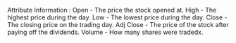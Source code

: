 Attribute Information :
Open - The price the stock opened at.
High - The highest price during the day.
Low - The lowest price during the day.
Close - The closing price on the trading day.
Adj Close - The price of the stock after paying off the dividends.
Volume - How many shares were tradedx.
